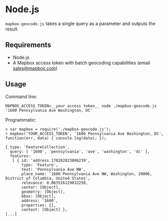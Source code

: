 # Node.js

`mapbox-geocode.js` takes a single query as a parameter and outputs the result.

## Requirements

- Node.js
- A Mapbox access token with batch geocoding capabilities (email sales@mapbox.com)

## Usage

Command line:
```
MAPBOX_ACCESS_TOKEN=__your access token__ node ./mapbox-geocode.js '1600 Pennsylvania Ave Washington, DC'
```

Programmatic:
```
> var mapbox = require('./mapbox-geocode.js');
> mapbox('YOUR_ACCESS_TOKEN', '1600 Pennsylvania Ave Washington, DC', function(err, data) { console.log(data); });

{ type: 'FeatureCollection',
  query: [ '1600', 'pennsylvania', 'ave', 'washington', 'dc' ],
  features:
   [ { id: 'address.170282823806239',
       type: 'Feature',
       text: 'Pennsylvania Ave NW',
       place_name: '1600 Pennsylvania Ave NW, Washington, 20006, District of Columbia, United States',
       relevance: 0.863516129032258,
       center: [Object],
       geometry: [Object],
       bbox: [Object],
       address: '1600',
       properties: {},
       context: [Object] },
[...]
```